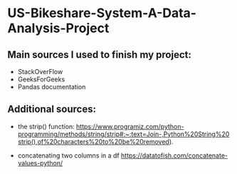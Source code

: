 # US-Bikeshare-System-A-Data-Analysis-Project

## Main sources I used to finish my project:

* StackOverFlow
* GeeksForGeeks
* Pandas documentation

## Additional sources:
* the strip() function: 
https://www.programiz.com/python-programming/methods/string/strip#:~:text=Join-,Python%20String%20strip(),of%20characters%20to%20be%20removed).

* concatenating two columns in a df
https://datatofish.com/concatenate-values-python/
